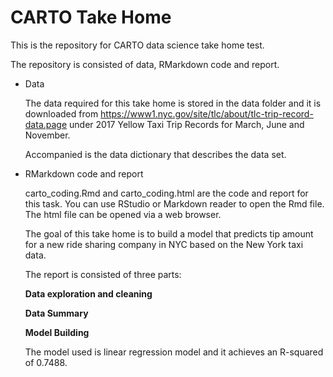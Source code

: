 # CARTO Take Home

This is the repository for CARTO data science take home test.

The repository is consisted of data, RMarkdown code and report. 

+ Data

  The data required for this take home is stored in the data folder and it is downloaded from <https://www1.nyc.gov/site/tlc/about/tlc-trip-record-data.page> under 2017 Yellow Taxi Trip Records for March, June and November. 

  Accompanied is the data dictionary that describes the data set.

+ RMarkdown code and report

  carto_coding.Rmd and carto_coding.html are the code and report for this task. You can use     RStudio or Markdown reader to open the Rmd file. The html file can be opened via a web browser. 

  The goal of this take home is to build a model that predicts tip amount for a new ride sharing company in NYC based on the New York taxi data. 

  The report is consisted of three parts: 

  **Data exploration and cleaning**

  **Data Summary**

  **Model Building**

  The model used is linear regression model and it achieves an R-squared of 0.7488.
